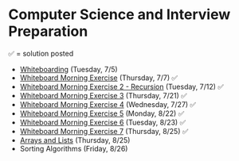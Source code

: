 # Computer Science and Interview Preparation

&#x2705; = solution posted

- [Whiteboarding](https://github.com/ga-adi-nyc/Course-Materials/tree/master/lessons/computer-science-and-interview-prep/whiteboarding-lesson) (Tuesday, 7/5)
- [Whiteboard Morning Exercise](https://github.com/ga-adi-nyc/Course-Materials/tree/master/lessons/computer-science-and-interview-prep/whiteboard-morning-exercise) (Thursday, 7/7) &#x2705;
- [Whiteboard Morning Exercise 2 - Recursion](https://github.com/ga-adi-nyc/Course-Materials/tree/master/lessons/computer-science-and-interview-prep/whiteboard-morning-exercise2) (Tuesday, 7/12) &#x2705;
- [Whiteboard Morning Exercise 3](https://github.com/ga-adi-nyc/Course-Materials/tree/master/lessons/computer-science-and-interview-prep/whiteboard-morning-exercise3) (Thursday, 7/21) &#x2705;
- [Whiteboard Morning Exercise 4](https://github.com/ga-adi-nyc/Course-Materials/tree/master/lessons/computer-science-and-interview-prep/whiteboard-morning-exercise4) (Wednesday, 7/27) &#x2705;
- [Whiteboard Morning Exercise 5](https://github.com/ga-adi-nyc/Course-Materials/tree/master/lessons/computer-science-and-interview-prep/whiteboard-morning-exercise5) (Monday, 8/22) &#x2705;
- [Whiteboard Morning Exercise 6](https://github.com/ga-adi-nyc/Course-Materials/tree/master/lessons/computer-science-and-interview-prep/whiteboard-morning-exercise6) (Tuesday, 8/23) &#x2705;
- [Whiteboard Morning Exercise 7](https://github.com/ga-adi-nyc/Course-Materials/tree/master/lessons/computer-science-and-interview-prep/whiteboard-morning-exercise7) (Thursday, 8/25) &#x2705;
- [Arrays and Lists](https://github.com/ga-adi-nyc/Course-Materials/tree/master/lessons/computer-science-and-interview-prep/arrays-and-lists-review-lesson) (Thursday, 8/25)
- Sorting Algorithms (Friday, 8/26)
